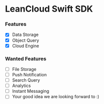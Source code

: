 # LeanCloud Swift SDK

### Features
  * [x] Data Storage
  * [x] Object Query
  * [x] Cloud Engine

### Wanted Features
  * [ ] File Storage
  * [ ] Push Notification
  * [ ] Search Query
  * [ ] Analytics
  * [ ] Instant Messaging
  * [ ] Your good idea we are looking forward to :)
